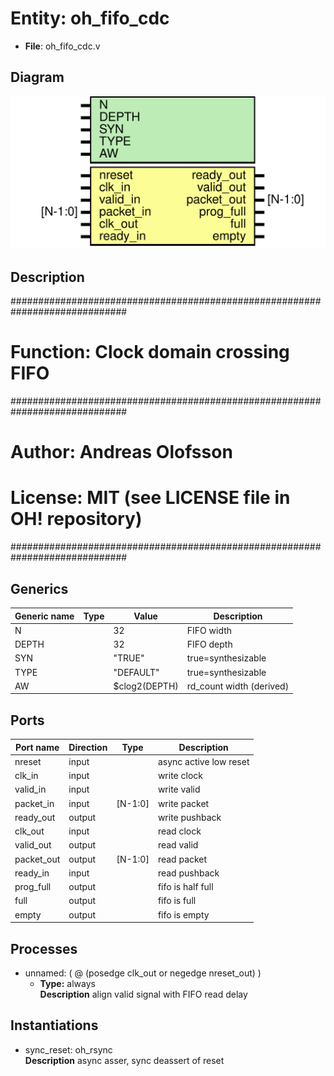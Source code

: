 # Entity: oh_fifo_cdc

- **File**: oh_fifo_cdc.v
## Diagram

![Diagram](oh_fifo_cdc.svg "Diagram")
## Description

#############################################################################
# Function: Clock domain crossing FIFO                                      #
#############################################################################
# Author:   Andreas Olofsson                                                #
# License:  MIT (see LICENSE file in OH! repository)                        #
#############################################################################

## Generics

| Generic name | Type | Value         | Description                |
| ------------ | ---- | ------------- | -------------------------- |
| N            |      | 32            |  FIFO width                |
| DEPTH        |      | 32            |  FIFO depth                |
| SYN          |      | "TRUE"        |  true=synthesizable        |
| TYPE         |      | "DEFAULT"     |  true=synthesizable        |
| AW           |      | $clog2(DEPTH) |  rd_count width (derived)  |
## Ports

| Port name  | Direction | Type    | Description            |
| ---------- | --------- | ------- | ---------------------- |
| nreset     | input     |         | async active low reset |
| clk_in     | input     |         | write clock            |
| valid_in   | input     |         | write valid            |
| packet_in  | input     | [N-1:0] | write packet           |
| ready_out  | output    |         | write pushback         |
| clk_out    | input     |         | read clock             |
| valid_out  | output    |         | read valid             |
| packet_out | output    | [N-1:0] | read packet            |
| ready_in   | input     |         | read pushback          |
| prog_full  | output    |         | fifo is half full      |
| full       | output    |         | fifo is full           |
| empty      | output    |         | fifo is empty          |
## Processes
- unnamed: ( @ (posedge clk_out or negedge nreset_out) )
  - **Type:** always
</br>**Description**
align valid signal with FIFO read delay 
## Instantiations

- sync_reset: oh_rsync
</br>**Description**
async asser, sync deassert of reset

